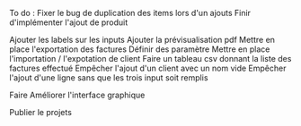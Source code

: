 To do :
Fixer le bug de duplication des items lors d'un ajouts
Finir d'implémenter l'ajout de produit 

Ajouter les labels sur les inputs
Ajouter la prévisualisation pdf
Mettre en place l'exportation des factures
Définir des paramètre
Mettre en place l'importation / l'expotation de client
Faire un tableau csv donnant la liste des factures effectué
Empêcher l'ajout d'un client avec un nom vide
Empêcher l'ajout d'une ligne sans que les trois input soit remplis


Faire Améliorer l'interface graphique

Publier le projets